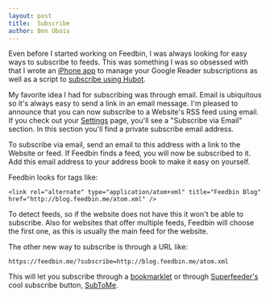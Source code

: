 ```yaml
---
layout: post
title:  Subscribe
author: Ben Ubois
---
```


Even before I started working on Feedbin, I was always looking for easy ways to subscribe to feeds. This was something I was so obsessed with that I wrote an [iPhone app](http://subscribeapp.com/) to manage your Google Reader subscriptions as well as a script to [subscribe using Hubot](https://github.com/github/hubot-scripts/blob/master/src/scripts/google-reader.coffee).

My favorite idea I had for subscribing was through email. Email is ubiquitous so it's always easy to send a link in an email message. I'm pleased to announce that you can now subscribe to a Website's RSS feed using email. If you check out your [Settings](https://feedbin.me/settings) page, you'll see a "Subscribe via Email" section. In this section you'll find a private subscribe email address.

To subscribe via email, send an email to this address with a link to the Website or feed. If Feedbin finds a feed, you will now be subscribed to it. Add this email address to your address book to make it easy on yourself.

Feedbin looks for tags like:

    <link rel="alternate" type="application/atom+xml" title="Feedbin Blog" href="http://blog.feedbin.me/atom.xml" />

To detect feeds, so if the website does not have this it won't be able to subscribe. Also for websites that offer multiple feeds, Feedbin will choose the first one, as this is usually the main feed for the website.


The other new way to subscribe is through a URL like: 

    https://feedbin.me/?subscribe=http://blog.feedbin.me/atom.xml

This will let you subscribe through a [bookmarklet](https://github.com/feedbin/support/issues/45#issuecomment-17382583) or through [Superfeeder's](http://superfeedr.com/) cool subscribe button, [SubToMe](https://www.subtome.com/).